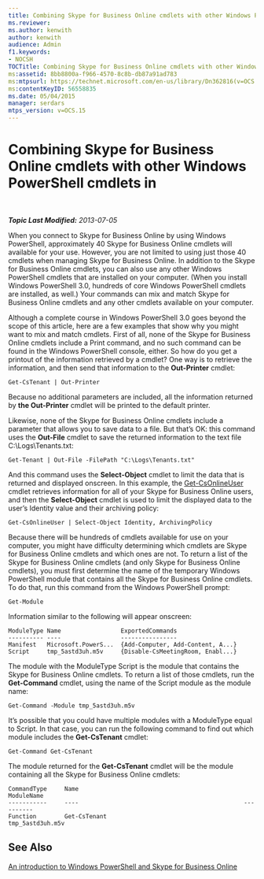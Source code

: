 ```yaml
---
title: Combining Skype for Business Online cmdlets with other Windows PowerShell cmdlets in
ms.reviewer: 
ms.author: kenwith
author: kenwith
audience: Admin
f1.keywords:
- NOCSH
TOCTitle: Combining Skype for Business Online cmdlets with other Windows PowerShell cmdlets
ms:assetid: 8bb8800a-f966-4570-8c8b-db87a91ad783
ms:mtpsurl: https://technet.microsoft.com/en-us/library/Dn362816(v=OCS.15)
ms:contentKeyID: 56558835
ms.date: 05/04/2015
manager: serdars
mtps_version: v=OCS.15
---
```


<div data-xmlns="http://www.w3.org/1999/xhtml">

<div class="topic" data-xmlns="http://www.w3.org/1999/xhtml" data-msxsl="urn:schemas-microsoft-com:xslt" data-cs="https://msdn.microsoft.com/">

<div data-asp="https://msdn2.microsoft.com/asp">

# Combining Skype for Business Online cmdlets with other Windows PowerShell cmdlets in

</div>

<div id="mainSection">

<div id="mainBody">

<span> </span>

_**Topic Last Modified:** 2013-07-05_

When you connect to Skype for Business Online by using Windows PowerShell, approximately 40 Skype for Business Online cmdlets will available for your use. However, you are not limited to using just those 40 cmdlets when managing Skype for Business Online. In addition to the Skype for Business Online cmdlets, you can also use any other Windows PowerShell cmdlets that are installed on your computer. (When you install Windows PowerShell 3.0, hundreds of core Windows PowerShell cmdlets are installed, as well.) Your commands can mix and match Skype for Business Online cmdlets and any other cmdlets available on your computer.

Although a complete course in Windows PowerShell 3.0 goes beyond the scope of this article, here are a few examples that show why you might want to mix and match cmdlets. First of all, none of the Skype for Business Online cmdlets include a Print command, and no such command can be found in the Windows PowerShell console, either. So how do you get a printout of the information retrieved by a cmdlet? One way is to retrieve the information, and then send that information to the **Out-Printer** cmdlet:

    Get-CsTenant | Out-Printer

Because no additional parameters are included, all the information returned by **the Out-Printer** cmdlet will be printed to the default printer.

Likewise, none of the Skype for Business Online cmdlets include a parameter that allows you to save data to a file. But that’s OK: this command uses the **Out-File** cmdlet to save the returned information to the text file C:\\Logs\\Tenants.txt:

    Get-Tenant | Out-File -FilePath "C:\Logs\Tenants.txt"

And this command uses the **Select-Object** cmdlet to limit the data that is returned and displayed onscreen. In this example, the [Get-CsOnlineUser](https://technet.microsoft.com/library/JJ994026(v=OCS.15)) cmdlet retrieves information for all of your Skype for Business Online users, and then the **Select-Object** cmdlet is used to limit the displayed data to the user’s Identity value and their archiving policy:

    Get-CsOnlineUser | Select-Object Identity, ArchivingPolicy

Because there will be hundreds of cmdlets available for use on your computer, you might have difficulty determining which cmdlets are Skype for Business Online cmdlets and which ones are not. To return a list of the Skype for Business Online cmdlets (and only Skype for Business Online cmdlets), you must first determine the name of the temporary Windows PowerShell module that contains all the Skype for Business Online cmdlets. To do that, run this command from the Windows PowerShell prompt:

    Get-Module

Information similar to the following will appear onscreen:

    ModuleType Name                 ExportedCommands
    ---------- ----                 ----------------
    Manifest   Microsoft.PowerS...  {Add-Computer, Add-Content, A...}
    Script     tmp_5astd3uh.m5v     {Disable-CsMeetingRoom, Enabl...}

The module with the ModuleType Script is the module that contains the Skype for Business Online cmdlets. To return a list of those cmdlets, run the **Get-Command** cmdlet, using the name of the Script module as the module name:

    Get-Command -Module tmp_5astd3uh.m5v

It’s possible that you could have multiple modules with a ModuleType equal to Script. In that case, you can run the following command to find out which module includes the **Get-CsTenant** cmdlet:

    Get-Command Get-CsTenant

The module returned for the **Get-CsTenant** cmdlet will be the module containing all the Skype for Business Online cmdlets:

    CommandType     Name                                               ModuleName
    -----------     ----                                               ----------
    Function        Get-CsTenant                                       tmp_5astd3uh.m5v

<div>

## See Also


[An introduction to Windows PowerShell and Skype for Business Online](https://technet.microsoft.com/library/Dn362785(v=OCS.15))  
  

</div>

</div>

<span> </span>

</div>

</div>

</div>

